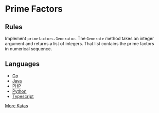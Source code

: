 # Prime Factors

## Rules

Implement `primefactors.Generator`.
The `Generate` method takes an integer argument and returns a list of integers.
That list contains the prime factors in numerical sequence.

## Languages

- [Go](https://github.com/pdt256/kata/tree/master/go/pkg/primefactors)
- [Java](https://github.com/pdt256/kata/tree/master/java/src/PrimeFactors)
- [PHP](https://github.com/pdt256/kata/tree/master/php/src/PrimeFactors)
- [Python](https://github.com/pdt256/kata/tree/master/python/src/PrimeFactors)
- [Typescript](https://github.com/pdt256/kata/tree/master/typescript/src/PrimeFactors)

[More Katas](https://github.com/pdt256/kata)
